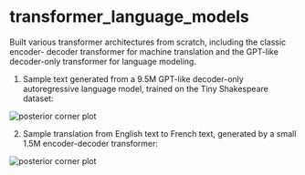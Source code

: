 # transformer_language_models
Built various transformer architectures from scratch, including the classic encoder- decoder transformer for machine translation and the GPT-like decoder-only transformer for language modeling.


1) Sample text generated from a 9.5M GPT-like decoder-only autoregressive language model, trained on the Tiny Shakespeare dataset:

![posterior corner plot](https://raw.githubusercontent.com/hschia/transformer_language_models/main/GPT-like_decoder_only_transformer/sample_generated_text.png)


2) Sample translation from English text to French text, generated by a small 1.5M encoder-decoder transformer:

![posterior corner plot](https://raw.githubusercontent.com/hschia/transformer_language_models/main/encoder_decoder_machine_translation/sample_translation.png)
   
